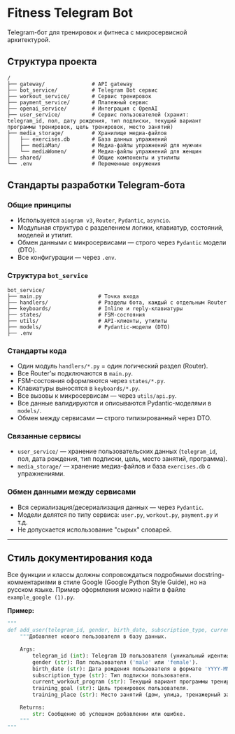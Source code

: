 
# Fitness Telegram Bot

Telegram-бот для тренировок и фитнеса с микросервисной архитектурой.

## Структура проекта

```
/
├── gateway/               # API gateway
├── bot_service/           # Telegram Bot сервис
├── workout_service/       # Сервис тренировок
├── payment_service/       # Платежный сервис
├── openai_service/        # Интеграция с OpenAI
├── user_service/          # Сервис пользователей (хранит: telegram_id, пол, дату рождения, тип подписки, текущий вариант программы тренировок, цель тренировок, место занятий)
├── media_storage/         # Хранилище медиа-файлов
│   ├── exercises.db       # База данных упражнений
│   ├── mediaMan/          # Медиа-файлы упражнений для мужчин
│   └── mediaWomen/        # Медиа-файлы упражнений для женщин
├── shared/                # Общие компоненты и утилиты
└── .env                   # Переменные окружения
```

## Стандарты разработки Telegram-бота

### Общие принципы

* Используется `aiogram v3`, `Router`, `Pydantic`, `asyncio`.
* Модульная структура с разделением логики, клавиатур, состояний, моделей и утилит.
* Обмен данными с микросервисами — строго через `Pydantic` модели (DTO).
* Все конфигурации — через `.env`.

### Структура `bot_service`

```
bot_service/
├── main.py                  # Точка входа
├── handlers/                # Разделы бота, каждый с отдельным Router
├── keyboards/               # Inline и reply-клавиатуры
├── states/                  # FSM-состояния
├── utils/                   # API-клиенты, утилиты
├── models/                  # Pydantic-модели (DTO)
├── .env
```

### Стандарты кода

* Один модуль `handlers/*.py` = один логический раздел (Router).
* Все Router'ы подключаются в `main.py`.
* FSM-состояния оформляются через `states/*.py`.
* Клавиатуры выносятся в `keyboards/*.py`.
* Все вызовы к микросервисам — через `utils/api.py`.
* Все данные валидируются и описываются Pydantic-моделями в `models/`.
* Обмен между сервисами — строго типизированный через DTO.

### Связанные сервисы

* `user_service/` — хранение пользовательских данных (`telegram_id`, пол, дата рождения, тип подписки, цель, место занятий, программа).
* `media_storage/` — хранение медиа-файлов и база `exercises.db` с упражнениями.

### Обмен данными между сервисами

* Вся сериализация/десериализация данных — через `Pydantic`.
* Модели делятся по типу сервиса: `user.py`, `workout.py`, `payment.py` и т.д.
* Не допускается использование "сырых" словарей.

---

## Стиль документирования кода

Все функции и классы должны сопровождаться подробными docstring-комментариями в стиле Google (Google Python Style Guide), но на русском языке. Пример оформления можно найти в файле `example_google (1).py`.

**Пример:**

```python
"""
def add_user(telegram_id, gender, birth_date, subscription_type, current_workout_program, training_goal, training_place):
    """Добавляет нового пользователя в базу данных.

    Args:
        telegram_id (int): Telegram ID пользователя (уникальный идентификатор).
        gender (str): Пол пользователя ('male' или 'female').
        birth_date (str): Дата рождения пользователя в формате 'YYYY-MM-DD'.
        subscription_type (str): Тип подписки пользователя.
        current_workout_program (str): Текущий вариант программы тренировок.
        training_goal (str): Цель тренировок пользователя.
        training_place (str): Место занятий (дом, улица, тренажерный зал).

    Returns:
        str: Сообщение об успешном добавлении или ошибке.
    """
"""
```
